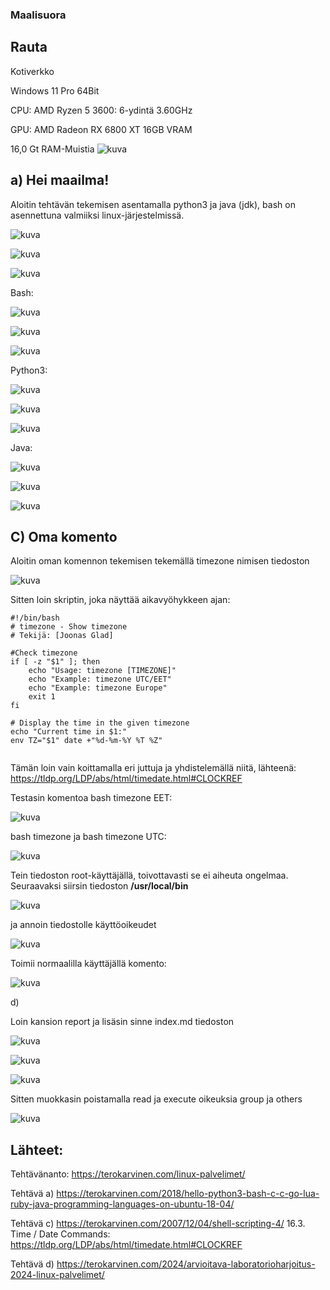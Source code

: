 ### Maalisuora

## Rauta

Kotiverkko

Windows 11 Pro 64Bit

CPU: AMD Ryzen 5 3600: 6-ydintä 3.60GHz

GPU: AMD Radeon RX 6800 XT 16GB VRAM

16,0 Gt RAM-Muistia
![kuva](https://github.com/user-attachments/assets/f2ea1737-7cca-4ad0-b4db-09c38adc61f3)

## a) Hei maailma!

Aloitin tehtävän tekemisen asentamalla python3 ja java (jdk), bash on asennettuna valmiiksi linux-järjestelmissä.

![kuva](https://github.com/user-attachments/assets/2b477954-653d-47cc-9d20-2bbf4f949780)

![kuva](https://github.com/user-attachments/assets/a804b096-c749-4fdc-9af4-a59b72ff4d0e)

![kuva](https://github.com/user-attachments/assets/e69169f6-4e6d-46c9-908b-3848bcf477cf)

Bash:

![kuva](https://github.com/user-attachments/assets/07e7a604-b94f-4a5f-b2ac-2854ba2f9659)

![kuva](https://github.com/user-attachments/assets/435687e7-8cd5-4101-9671-710b8640c02f)

![kuva](https://github.com/user-attachments/assets/b71dd726-cea3-4446-ae20-9840cbd3c420)

Python3:

![kuva](https://github.com/user-attachments/assets/03ae47d1-29fc-4c4d-8b32-8320251b17f2)

![kuva](https://github.com/user-attachments/assets/71c87a06-d5c2-4aca-9cdb-dffdb3938adf)

![kuva](https://github.com/user-attachments/assets/2fa73708-2929-4706-91e5-e24691a19c7a)

Java:

![kuva](https://github.com/user-attachments/assets/f1fe885b-0d45-401a-a67e-b84614067203)

![kuva](https://github.com/user-attachments/assets/a4da4620-d307-4dd3-9cb4-879071010e57)

![kuva](https://github.com/user-attachments/assets/f87c1e17-f5e0-43bd-9807-83589a07e19b)

## C) Oma komento

Aloitin oman komennon tekemisen tekemällä timezone nimisen tiedoston

![kuva](https://github.com/user-attachments/assets/dfd72193-56de-44ef-b359-cc4c28048596)

Sitten loin skriptin, joka näyttää aikavyöhykkeen ajan:
```
#!/bin/bash
# timezone - Show timezone
# Tekijä: [Joonas Glad]

#Check timezone
if [ -z "$1" ]; then
    echo "Usage: timezone [TIMEZONE]"
    echo "Example: timezone UTC/EET"
    echo "Example: timezone Europe"
    exit 1
fi

# Display the time in the given timezone
echo "Current time in $1:"
env TZ="$1" date +"%d-%m-%Y %T %Z"


```

Tämän loin vain koittamalla eri juttuja ja yhdistelemällä niitä, 
lähteenä: https://tldp.org/LDP/abs/html/timedate.html#CLOCKREF

Testasin komentoa bash timezone EET:

![kuva](https://github.com/user-attachments/assets/c7349593-1f92-4048-ba5a-d406ef808c6b)

bash timezone ja bash timezone UTC:

![kuva](https://github.com/user-attachments/assets/0ebed7f3-f9ba-442b-8532-6ce12c3d8780)

Tein tiedoston root-käyttäjällä, toivottavasti se ei aiheuta ongelmaa. Seuraavaksi siirsin tiedoston **/usr/local/bin**

![kuva](https://github.com/user-attachments/assets/434854eb-9832-47b0-8c10-aa2d6c64381f)

ja annoin tiedostolle käyttöoikeudet


![kuva](https://github.com/user-attachments/assets/d953c511-e850-47e8-9e5e-34f07aa94d81)


Toimii normaalilla käyttäjällä komento:

![kuva](https://github.com/user-attachments/assets/a42d0220-4f7f-481b-9af6-8bd848b7b395)

d)

Loin kansion report ja lisäsin sinne index.md tiedoston

![kuva](https://github.com/user-attachments/assets/fde587e6-3134-4f31-9369-fda333720c0e)

![kuva](https://github.com/user-attachments/assets/2edf79a2-481a-4881-b99b-eac71c415585)

![kuva](https://github.com/user-attachments/assets/86cb9b6e-9394-4397-9e61-e6c79bd9928d)


Sitten muokkasin poistamalla read ja execute oikeuksia group ja others

![kuva](https://github.com/user-attachments/assets/39868824-c848-4bec-a63e-40a3ba4a0f04)




## Lähteet:

Tehtävänanto:
https://terokarvinen.com/linux-palvelimet/

Tehtävä a)
https://terokarvinen.com/2018/hello-python3-bash-c-c-go-lua-ruby-java-programming-languages-on-ubuntu-18-04/

Tehtävä c)
https://terokarvinen.com/2007/12/04/shell-scripting-4/
16.3. Time / Date Commands: https://tldp.org/LDP/abs/html/timedate.html#CLOCKREF

Tehtävä d)
https://terokarvinen.com/2024/arvioitava-laboratorioharjoitus-2024-linux-palvelimet/











